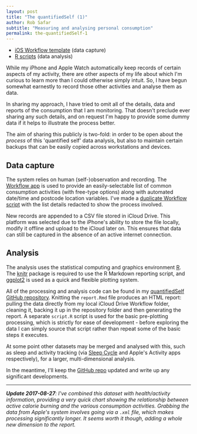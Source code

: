 ```yaml
---
layout: post
title: "The quantifiedSelf (1)"
author: Rob Safar
subtitle: "Measuring and analysing personal consumption"
permalink: the-quantifiedSelf-1
---
```


- [iOS Workflow template](https://workflow.is/workflows/3f6cb0a1052d4bdd88e9bb151f82f4c4) (data capture)
- [R scripts](https://github.com/robSafar/quantifiedSelf) (data analysis)

While my iPhone and Apple Watch automatically keep records of certain aspects of my activity, there are other aspects of my life about which I'm curious to learn more than I could otherwise simply intuit. So, I have begun somewhat earnestly to record those other activities and analyse them as data.

In sharing my approach, I have tried to omit all of the details, data and reports of the consumption that I am monitoring. That doesn't preclude ever sharing any such details, and on request I'm happy to provide some dummy data if it helps to illustrate the process better.

The aim of sharing this publicly is two-fold: in order to be open about the *process* of this 'quantified self' data analysis, but also to maintain certain backups that can be easily copied across workstations and devices.

## Data capture

The system relies on human (self-)observation and recording. The [Workflow app](https://itunes.apple.com/us/app/workflow-powerful-automation-made-simple/id915249334) is used to provide an easily-selectable list of common consumption activities (with free-type options) along with automated date/time and postcode location variables. I've made a [duplicate Workflow script](https://workflow.is/workflows/3f6cb0a1052d4bdd88e9bb151f82f4c4) with the list details redacted to show the process involved.

New records are appended to a CSV file stored in iCloud Drive. This platform was selected due to the iPhone's ability to store the file locally, modify it offline and upload to the iCloud later on. This ensures that data can still be captured in the absence of an active internet connection.

## Analysis

The analysis uses the statistical computing and graphics environment [R](https://cran.r-project.org). The [knitr](https://cran.r-project.org/web/packages/knitr/index.html) package is required to use the R Markdown reporting script, and [ggplot2](https://cran.r-project.org/web/packages/ggplot2/index.html) is used as a quick and flexible plotting system.

All of the processing and analysis code can be found in my [quantifiedSelf GitHub repository](https://github.com/robSafar/quantifiedSelf). Knitting the `report.Rmd` file produces an HTML report: pulling the data directly from my local iCloud Drive Workflow folder, cleaning it, backing it up in the repository folder and then generating the report. A separate `script.R` script is used for the basic pre-plotting processing, which is strictly for ease of development - before exploring the data I can simply source that script rather than repeat some of the basic steps it executes.

At some point other datasets may be merged and analysed with this, such as sleep and activity tracking (via [Sleep Cycle](https://itunes.apple.com/gb/app/sleep-cycle-alarm-clock/id320606217) and Apple's Activity apps respectively), for a larger, multi-dimensional analysis.

In the meantime, I'll keep the [GitHub repo](https://github.com/robSafar/quantifiedSelf) updated and write up any significant developments.

* * *

***Update 2017-08-27**: I've combined this dataset with health/activity information, providing a very quick chart showing the relationship between active calorie burning and the various consumption activities. Grabbing the data from Apple's system involves going via a `.xml` file, which makes processing significantly longer. It seems worth it though, adding a whole new dimension to the report.*
